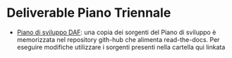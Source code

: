 # Deliverable Piano Triennale


- [Piano di sviluppo DAF](piano-sviluppo): 
una copia dei sorgenti del Piano di sviluppo è memorizzata nel repository gith-hub che alimenta read-the-docs. Per eseguire modifiche utilizzare i sorgenti presenti nella cartella qui linkata